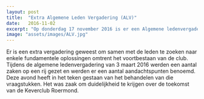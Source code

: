 ```yaml
---
layout: post
title:  "Extra Algemene Leden Vergadering (ALV)"
date:   2016-11-02
excerpt: "Op donderdag 17 november 2016 is er een Algemene ledenvergadering van de KeverClub Roermond geweest"
image: "assets/images/ALV.jpg"
---
```


Er is een extra vergadering geweest om samen met de leden te zoeken naar enkele fundamentele oplossingen omtrent het voortbestaan van de club. Tijdens de algemene ledenvergadering van 3 maart 2016 werden een aantal zaken op een rij gezet en werden er een aantal aandachtspunten benoemd. Deze avond heeft in het teken gestaan van het behandelen van die vraagstukken. Het was zaak om duidelijkheid te krijgen over de toekomst van de Keverclub Roermond.
